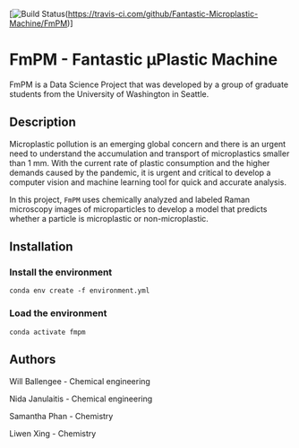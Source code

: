 [![Build Status](https://travis-ci.com/Fantastic-Microplastic-Machine/FmPM.svg?branch=main)(https://travis-ci.com/github/Fantastic-Microplastic-Machine/FmPM)]

# FmPM - Fantastic μPlastic Machine
FmPM is a Data Science Project that was developed by a group of graduate students from the University of Washington in Seattle.

## Description
Microplastic pollution is an emerging global concern and there is an urgent need to understand the accumulation and transport of microplastics smaller than 1 mm. With the current rate of plastic consumption and the higher demands caused by the pandemic, it is urgent and critical to develop a computer vision and machine learning tool for quick and accurate analysis. 

In this project, `FmPM` uses chemically analyzed and labeled Raman microscopy images of microparticles to develop a model that predicts whether a particle is microplastic or non-microplastic. 


## Installation
### Install the environment

```
conda env create -f environment.yml
```
### Load the environment
```
conda activate fmpm
```


## Authors
Will Ballengee - Chemical engineering

Nida Janulaitis - Chemical engineering 

Samantha Phan - Chemistry

Liwen Xing - Chemistry
